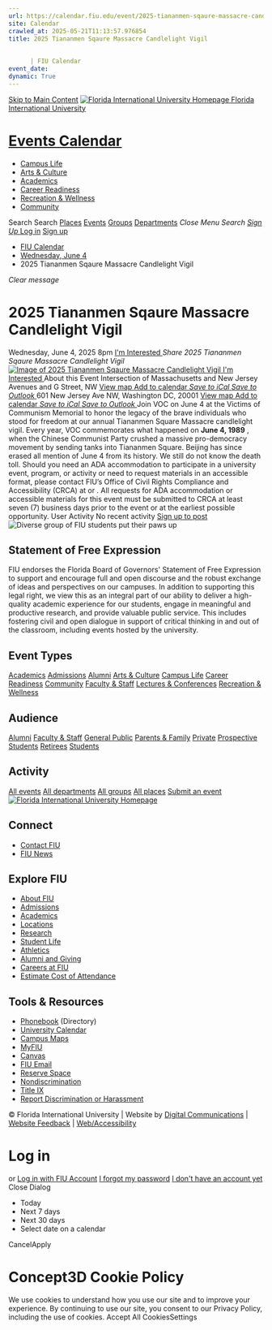 ```yaml
---
url: https://calendar.fiu.edu/event/2025-tiananmen-sqaure-massacre-candlelight-vigil
site: Calendar
crawled_at: 2025-05-21T11:13:57.976854
title: 2025 Tiananmen Sqaure Massacre Candlelight Vigil 
    
    
      | FIU Calendar
event_date: 
dynamic: True
---
```


[Skip to Main Content](https://calendar.fiu.edu/event/2025-tiananmen-sqaure-massacre-candlelight-vigil#main-content)
[![Florida International University Homepage](https://digicdn.fiu.edu/core/_assets/images/logo-top.png) Florida International University](https://www.fiu.edu)
# [Events Calendar ](https://calendar.fiu.edu/)
  * [Campus Life](https://calendar.fiu.edu/calendar?event_types%5B%5D=127595)
  * [Arts & Culture](https://calendar.fiu.edu/calendar?event_types%5B%5D=127590)
  * [Academics](https://calendar.fiu.edu/calendar?event_types%5B%5D=127582)
  * [Career Readiness](https://calendar.fiu.edu/calendar?event_types%5B%5D=127584)
  * [Recreation & Wellness](https://calendar.fiu.edu/calendar?event_types%5B%5D=127603)
  * [Community](https://calendar.fiu.edu/calendar?event_types%5B%5D=127601)


Search Search
[Places](https://calendar.fiu.edu/search/places) [Events](https://calendar.fiu.edu/calendar) [Groups](https://calendar.fiu.edu/search/groups) [Departments](https://calendar.fiu.edu/search/departments)
_Close Menu_
_Search_ [ _Sign Up_ ](https://calendar.fiu.edu/signup)
[Log in](https://calendar.fiu.edu/auth/shib_login?previous_url=https%3A%2F%2Fcalendar.fiu.edu%2Fevent%2F2025-tiananmen-sqaure-massacre-candlelight-vigil) [Sign up](https://calendar.fiu.edu/signup)
  * [FIU Calendar](https://calendar.fiu.edu/)
  * [Wednesday, June 4](https://calendar.fiu.edu/calendar/day/2025/6/4)
  * 2025 Tiananmen Sqaure Massacre Candlelight Vigil 


_Clear message_
# 2025 Tiananmen Sqaure Massacre Candlelight Vigil 
Wednesday, June 4, 2025 8pm 
[ I'm Interested ](https://calendar.fiu.edu/event/49700560761683/confirm?return=https%3A%2F%2Fcalendar.fiu.edu%2Fevent%2F2025-tiananmen-sqaure-massacre-candlelight-vigil)
_Share 2025 Tiananmen Sqaure Massacre Candlelight Vigil_
[ ![Image of 2025 Tiananmen Sqaure Massacre Candlelight Vigil ](https://localist-images.azureedge.net/photos/49700565696931/card/689de7b3ff334a916cc018506a8691b576fa8616.jpg) ](https://calendar.fiu.edu/photo/49700565696931)
[ I'm Interested ](https://calendar.fiu.edu/event/49700560761683/confirm?return=https%3A%2F%2Fcalendar.fiu.edu%2Fevent%2F2025-tiananmen-sqaure-massacre-candlelight-vigil)
About this Event
Intersection of Massachusetts and New Jersey Avenues and G Street, NW  [View map ](https://calendar.fiu.edu/event/2025-tiananmen-sqaure-massacre-candlelight-vigil#about_map)
[Add to calendar ](https://calendar.fiu.edu/event/2025-tiananmen-sqaure-massacre-candlelight-vigil)
[ _Save to iCal_ ](https://calendar.fiu.edu/event/2025-tiananmen-sqaure-massacre-candlelight-vigil.ics "Save to iCal") [ _Save to Outlook_ ](https://calendar.fiu.edu/event/2025-tiananmen-sqaure-massacre-candlelight-vigil.ics "Save to Outlook")
601 New Jersey Ave NW, Washington DC, 20001
[View map ](https://calendar.fiu.edu/event/2025-tiananmen-sqaure-massacre-candlelight-vigil#about_map)
[Add to calendar ](https://calendar.fiu.edu/event/2025-tiananmen-sqaure-massacre-candlelight-vigil)
[ _Save to iCal_ ](https://calendar.fiu.edu/event/2025-tiananmen-sqaure-massacre-candlelight-vigil.ics "Save to iCal") [ _Save to Outlook_ ](https://calendar.fiu.edu/event/2025-tiananmen-sqaure-massacre-candlelight-vigil.ics "Save to Outlook")
Join VOC on June 4 at the Victims of Communism Memorial to honor the legacy of the brave individuals who stood for freedom at our annual Tiananmen Square Massacre candlelight vigil.
Every year, VOC commemorates what happened on **June 4, 1989** , when the Chinese Communist Party crushed a massive pro-democracy movement by sending tanks into Tiananmen Square. Beijing has since erased all mention of June 4 from its history. We still do not know the death toll.
Should you need an ADA accommodation to participate in a university event, program, or activity or need to request materials in an accessible format, please contact FIU’s Office of Civil Rights Compliance and Accessibility (CRCA) at or . All requests for ADA accommodation or accessible materials for this event must be submitted to CRCA at least seven (7) business days prior to the event or at the earliest possible opportunity. 
User Activity
No recent activity
[Sign up to post](https://calendar.fiu.edu/auth/shib_login?previous_url=https%3A%2F%2Fcalendar.fiu.edu%2Fevent%2F2025-tiananmen-sqaure-massacre-candlelight-vigil)
![Diverse group of FIU students put their paws up](https://www.fiu.edu/_assets/images/thumbnail-students-paw.jpg)
## Statement of Free Expression
FIU endorses the Florida Board of Governors' Statement of Free Expression to support and encourage full and open discourse and the robust exchange of ideas and perspectives on our campuses. In addition to supporting this legal right, we view this as an integral part of our ability to deliver a high-quality academic experience for our students, engage in meaningful and productive research, and provide valuable public service. This includes fostering civil and open dialogue in support of critical thinking in and out of the classroom, including events hosted by the university.
## Event Types
[Academics](https://calendar.fiu.edu/calendar?event_types%5B%5D=127582)
[Admissions](https://calendar.fiu.edu/calendar?event_types%5B%5D=127583)
[Alumni](https://calendar.fiu.edu/calendar?event_types%5B%5D=127589)
[Arts & Culture](https://calendar.fiu.edu/calendar?event_types%5B%5D=127590)
[Campus Life](https://calendar.fiu.edu/calendar?event_types%5B%5D=127595)
[Career Readiness](https://calendar.fiu.edu/calendar?event_types%5B%5D=127584)
[Community](https://calendar.fiu.edu/calendar?event_types%5B%5D=127601)
[Faculty & Staff](https://calendar.fiu.edu/calendar?event_types%5B%5D=127602)
[Lectures & Conferences](https://calendar.fiu.edu/calendar?event_types%5B%5D=127587)
[Recreation & Wellness](https://calendar.fiu.edu/calendar?event_types%5B%5D=127603)
## Audience
[Alumni](https://calendar.fiu.edu/calendar?event_types%5B%5D=121721)
[Faculty & Staff](https://calendar.fiu.edu/calendar?event_types%5B%5D=121720)
[General Public](https://calendar.fiu.edu/calendar?event_types%5B%5D=121722)
[Parents & Family](https://calendar.fiu.edu/calendar?event_types%5B%5D=36918157286658)
[Private](https://calendar.fiu.edu/calendar?event_types%5B%5D=129753)
[Prospective Students](https://calendar.fiu.edu/calendar?event_types%5B%5D=121723)
[Retirees](https://calendar.fiu.edu/calendar?event_types%5B%5D=37290279036119)
[Students](https://calendar.fiu.edu/calendar?event_types%5B%5D=121719)
## Activity
[All events](https://calendar.fiu.edu/search?what=events)
[All departments](https://calendar.fiu.edu/search/departments)
[All groups](https://calendar.fiu.edu/search?what=groups)
[All places](https://calendar.fiu.edu/search?what=places)
[Submit an event](https://calendar.fiu.edu/admin/events/new/basic-information)
[ ![Florida International University Homepage](https://digicdn.fiu.edu/core/_assets/images/footer-logo.svg) ](https://www.fiu.edu/)
## Connect
  * [Contact FIU](https://www.fiu.edu/about/contact-us/index.html)
  * [FIU News](https://news.fiu.edu/)


## Explore FIU
  * [About FIU](https://www.fiu.edu/about/index.html)
  * [Admissions](https://www.fiu.edu/admissions/index.html)
  * [Academics](https://www.fiu.edu/academics/index.html)
  * [Locations](https://www.fiu.edu/locations/index.html)
  * [Research](https://www.fiu.edu/research/index.html)
  * [Student Life](https://www.fiu.edu/student-life/index.html)
  * [Athletics](https://www.fiu.edu/athletics/index.html)
  * [Alumni and Giving](https://www.fiu.edu/alumni-and-giving/index.html)
  * [Careers at FIU](https://hr.fiu.edu/careers/)
  * [Estimate Cost of Attendance](https://onestop.fiu.edu/finances/estimate-your-costs/)


## Tools & Resources
  * [Phonebook](https://phonebook.fiu.edu) (Directory)
  * [University Calendar](https://calendar.fiu.edu/)
  * [Campus Maps](https://campusmaps.fiu.edu/)
  * [MyFIU](https://my.fiu.edu/)
  * [Canvas](https://canvas.fiu.edu)
  * [FIU Email](http://mail.fiu.edu/)
  * [Reserve Space](https://reservespace.fiu.edu/make-reservation/)
  * [Nondiscrimination](https://ace.fiu.edu/civil-rights-and-accessibility/harassment-and-discrimination/)
  * [Title IX](https://ace.fiu.edu/title-ix/)
  * [Report Discrimination or Harassment](https://report.fiu.edu/)


© Florida International University  | Website by [Digital Communications](https://stratcomm.fiu.edu/digital-print/websites/) | [Website Feedback](https://webforms.fiu.edu/view.php?id=370774&element_5=https://calendar.fiu.edu/https://calendar.fiu.edu/) | [Web/Accessibility](https://accessibility.fiu.edu/)
# Log in
or
[Log in with FIU Account](https://calendar.fiu.edu/auth/shib_login?previous_url=https%3A%2F%2Fcalendar.fiu.edu%2Fevent%2F2025-tiananmen-sqaure-massacre-candlelight-vigil)
[I forgot my password](https://calendar.fiu.edu/auth/forgot) [I don't have an account yet](https://calendar.fiu.edu/signup)
Close Dialog
  * Today
  * Next 7 days
  * Next 30 days
  * Select date on a calendar


CancelApply
# Concept3D Cookie Policy
We use cookies to understand how you use our site and to improve your experience. By continuing to use our site, you consent to our Privacy Policy, including the use of cookies. 
Accept All CookiesSettings
